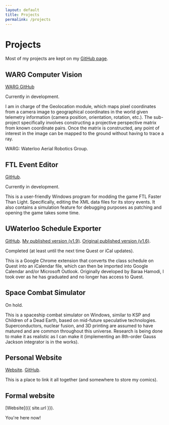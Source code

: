 ```yaml
---
layout: default
title: Projects
permalink: /projects
---
```

# Projects

Most of my projects are kept on my [GitHub page](https://github.com/Xierumeng).

## WARG Computer Vision

[WARG GitHub](https://github.com/UWARG/computer-vision-python)

Currently in development.

I am in charge of the Geolocation module, which maps pixel coordinates from a camera image to geographical coordinates in the world
given telemetry information (camera position, orientation, rotation, etc.).
The sub-project specifically involves constructing a projective perspective matrix from known coordinate pairs.
Once the matrix is constructed, any point of interest in the image can be mapped to the ground without having to trace a ray.

WARG: Waterloo Aerial Robotics Group.

## FTL Event Editor

[GitHub](https://github.com/Xierumeng/FTL-Event-Editor).

Currently in development.

This is a user-friendly Windows program for modding the game FTL Faster Than Light.
Specifically, editing the XML data files for its story events.
It also contains a simulation feature for debugging purposes as patching and opening the game takes some time.

## UWaterloo Schedule Exporter

[GitHub](https://github.com/Xierumeng/uwaterloo-schedule-exporter). [My published version (v1.9)](https://chrome.google.com/webstore/detail/uwaterloo-schedule-export/kfdoehlfchipdmgngnabhaaggdmodgdk/). [Original published version (v1.6)](https://chrome.google.com/webstore/detail/uwaterloo-schedule-export/epamhdpboimbcdgokgldffcdkfmbmajg).

Completed (at least until the next time Quest or iCal updates).

This is a Google Chrome extension that converts the class schedule on Quest into an iCalendar file,
which can then be imported into Google Calendar and/or Microsoft Outlook.
Originally developed by Baraa Hamodi, I took over as he has graduated and no longer has access to Quest.

## Space Combat Simulator

On hold.

This is a spaceship combat simulator on Windows, similar to KSP and Children of a Dead Earth,
based on mid-future speculative technologies.
Superconductors, nuclear fusion, and 3D printing are assumed to have matured and are common throughout this universe.
Research is being done to make it as realistic as I can make it
(implementing an 8th-order Gauss Jackson integrator is in the works).

## Personal Website

[Website](https://xierumeng.github.io). [GitHub](https://github.com/Xierumeng/Xierumeng.github.io).

This is a place to link it all together (and somewhere to store my comics).

## Formal website

[Website]({{ site.url }}).

You're here now!
